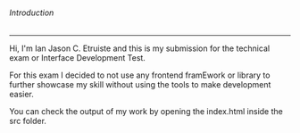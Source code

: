 ###### Introduction
---
Hi, I'm Ian Jason C. Etruiste and this is my submission for the technical exam or Interface Development Test.

For this exam I decided to not use any frontend framEwork or library to further showcase my skill without using the tools to make development easier.

You can check the output of my work by opening the index.html inside the src folder. 
